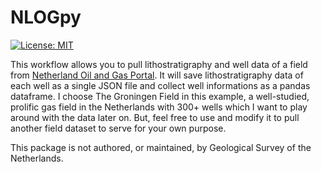# NLOGpy
[![License: MIT](https://img.shields.io/badge/License-MIT-blue.svg)](https://github.com/luthfigeo/NLOGpy/blob/main/LICENSE)  

This workflow allows you to pull lithostratigraphy and well data of a field from [Netherland Oil and Gas Portal](https://www.nlog.nl/datacenter/). It will save lithostratigraphy data of each well as a single JSON file and collect well informations as a pandas dataframe. I choose The Groningen Field in this example, a well-studied, prolific gas field in the Netherlands with 300+ wells which I want to play around with the data later on. But, feel free to use and modify it to pull another field dataset to serve for your own purpose.

This package is not authored, or maintained, by Geological Survey of the Netherlands.
